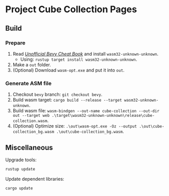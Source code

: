# Project Cube Collection Pages

## Build

### Prepare

1. Read [*Unofficial Bevy Cheat Book*](https://bevy-cheatbook.github.io/platforms/wasm.html) and install `wasm32-unknown-unknown`.
   - Using: `rustup target install wasm32-unknown-unknown`.
2. Make a `out` folder.
3. (Optional) Download `wasm-opt.exe` and put it into `out`.

### Generate ASM file

1. Checkout `bevy` branch: `git checkout bevy`.
2. Build wasm target: `cargo build --release --target wasm32-unknown-unknown`.
3. Build wasm file: `wasm-bindgen --out-name cube-collection --out-dir out --target web .\target\wasm32-unknown-unknown\release\cube-collection.wasm`.
4. (Optional) Optimize size: `.\out\wasm-opt.exe -Oz --output .\out\cube-collection_bg.wasm .\out\cube-collection_bg.wasm`.

## Miscellaneous

Upgrade tools:

```powershell
rustup update
```

Update dependent libraries:

```powershell
cargo update
```
